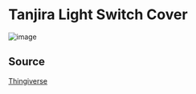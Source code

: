 # Tanjira Light Switch Cover

![image](https://user-images.githubusercontent.com/13409356/155872794-a3330704-524d-4279-aa4b-a04291e9d65a.png)

## Source

[Thingiverse](https://www.thingiverse.com/thing:4929680/files)

